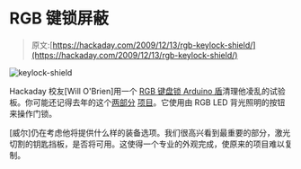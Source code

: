 # RGB 键锁屏蔽

> 原文:[https://hackaday.com/2009/12/13/rgb-keylock-shield/](https://hackaday.com/2009/12/13/rgb-keylock-shield/)

![](../Images/cbd2c61668ec548433f0eab298b8ffb6.png "keylock-shield")

Hackaday 校友[Will O'Brien]用一个 [RGB 键盘锁 Arduino 盾](http://biobug.org/index.php/2009/12/12/new-rgb-keypad-arduino-shield-kit-coming-soon/)清理他凌乱的试验板。你可能还记得去年的这个[两部分](http://hackaday.com/2008/06/12/how-to-make-an-rgb-combination-door-lock-part-1/) [项目](http://hackaday.com/2008/06/20/how-to-make-an-rgb-combination-door-lock-part-2/)。它使用由 RGB LED 背光照明的按钮来操作门锁。

[威尔]仍在考虑他将提供什么样的装备选项。我们很高兴看到最重要的部分，激光切割的钥匙挡板，是否将可用。这使得一个专业的外观完成，使原来的项目难以复制。